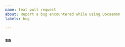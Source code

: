 ```yaml
---
name: feat pull request
about: Report a bug encountered while using Docaemon
labels: bug

---
```

### sa
